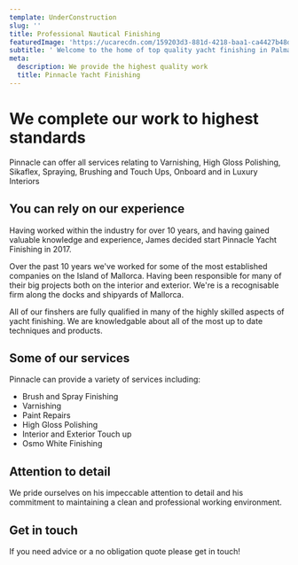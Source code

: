 ```yaml
---
template: UnderConstruction
slug: ''
title: Professional Nautical Finishing
featuredImage: 'https://ucarecdn.com/159203d3-881d-4218-baa1-ca4427b48d0d/'
subtitle: ' Welcome to the home of top quality yacht finishing in Palma De Mallorca'
meta:
  description: We provide the highest quality work
  title: Pinnacle Yacht Finishing
---
```


# We complete our work to highest standards
Pinnacle can offer all services relating to Varnishing, High Gloss Polishing, Sikaflex, Spraying, Brushing and Touch Ups, Onboard and in Luxury Interiors

## You can rely on our experience

Having worked within the industry for over 10 years, and having gained valuable knowledge and experience, James decided start Pinnacle Yacht Finishing in 2017.

Over the past 10 years we've worked for some of the most established companies on the Island of Mallorca. Having been responsible for many of their big projects both on the interior and exterior. We're is a recognisable firm along the docks and shipyards of Mallorca.

All of our finshers are fully qualified in many of the highly skilled aspects of yacht finishing. We are knowledgable about all of the most up to date techniques and products.

## Some of our services

Pinnacle can provide a variety of services including:

- Brush and Spray Finishing
- Varnishing
- Paint Repairs
- High Gloss Polishing
- Interior and Exterior Touch up
- Osmo White Finishing

## Attention to detail

We pride ourselves on his impeccable attention to detail and his commitment to maintaining a clean and professional working environment.

## Get in touch

If you need advice or a no obligation quote please get in touch!

